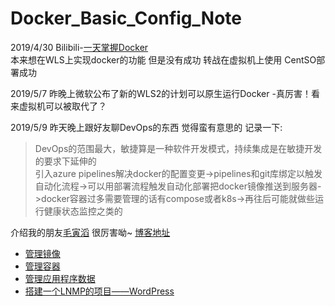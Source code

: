 # Docker_Basic_Config_Note

2019/4/30   Bilibili-[一天掌握Docker](https://www.bilibili.com/video/av49731612)<br>
本来想在WLS上实现docker的功能 但是没有成功 转战在虚拟机上使用 CentSO部署成功<br>

2019/5/7 昨晚上微软公布了新的WLS2的计划可以原生运行Docker -真厉害！看来虚拟机可以被取代了？<br>

2019/5/9 昨天晚上跟好友聊DevOps的东西 觉得蛮有意思的 记录一下:<br>
>DevOps的范围最大，敏捷算是一种软件开发模式，持续集成是在敏捷开发的要求下延伸的<br>
引入azure pipelines解决docker的配置变更->pipelines和git库绑定以触发自动化流程->可以用部署流程触发自动化部署把docker镜像推送到服务器->docker容器过多需要管理的话有compose或者k8s->再往后可能就做些运行健康状态监控之类的<br>

介绍我的朋友[毛寅滔](https://github.com/yiluomyt) 很厉害呦~ [博客地址](https://blog.mytyiluo.cn/)
+ [管理镜像](https://github.com/lcePolarBear/Docker_Basic_Config_Note/blob/master/B站-一天掌握Docker/怎么管理镜像.md)<br>
+ [管理容器](https://github.com/lcePolarBear/Docker_Basic_Config_Note/blob/master/B站-一天掌握Docker/怎么管理容器.md)<br>
+ [管理应用程序数据](https://github.com/lcePolarBear/Docker_Basic_Config_Note/blob/master/B站-一天掌握Docker/管理应用程序数据.md)<br>
+ [搭建一个LNMP的项目——WordPress](https://github.com/lcePolarBear/Docker_Basic_Config_Note/blob/master/B站-一天掌握Docker/用LNMP平台搭建WordPress.md)<br>